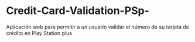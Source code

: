 # Credit-Card-Validation-PSp-
Aplicación web para permitir a un usuario validar el número de su tarjeta de crédito en Play Station plus
